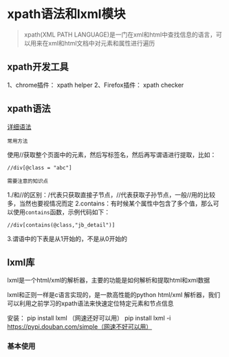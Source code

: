 # xpath语法和lxml模块

> xpath(XML PATH LANGUAGE)是一门在xml和html中查找信息的语言，可以用来在xml和html文档中对元素和属性进行遍历

## xpath开发工具

1、chrome插件： xpath helper
2、Firefox插件： xpath checker

## xpath语法
[详细语法](https://www.runoob.com/xpath/xpath-syntax.html)

`常用方法`

使用//获取整个页面中的元素，然后写标签名，然后再写谓语进行提取，比如：
```xpath
//div[@class = "abc"]
```

`需要注意的知识点`

1./和//的区别：/代表只获取直接子节点，//代表获取子孙节点，一般//用的比较多，当然也要视情况而定
2.contains：有时候某个属性中包含了多个值，那么可以使用`contains`函数，示例代码如下：
```xpath
//div[contains(@class,"jb_detail")]

```
3.谓语中的下表是从1开始的，不是从0开始的


## lxml库

lxml是一个html/xml的解析器，主要的功能是如何解析和提取html和xml数据

lxml和正则一样是c语言实现的，是一款高性能的python html/xml 解析器，我们可以利用之前学习的xpath语法来快速定位特定元素和节点信息

安装：
pip install lxml （网速还好可以用）
pip install lxml -i https://pypi.douban.com/simple（网速不好可以用）

### 基本使用

